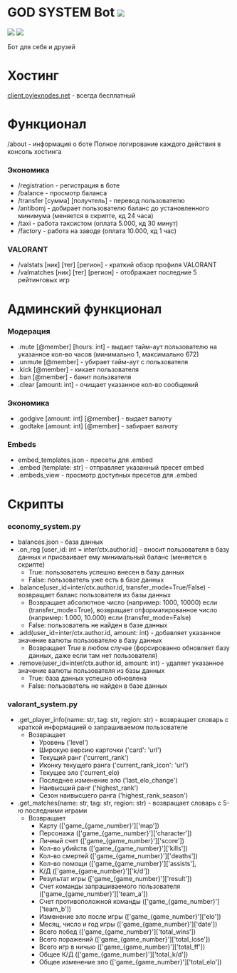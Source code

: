 # GOD SYSTEM Bot ![](https://img.shields.io/badge/1.0-7393B3)
![](https://img.shields.io/badge/Developed_on-Disnake-blue) ![](https://img.shields.io/badge/VALORANT_API_by-Henrik_Mertens-red)

Бот для себя и друзей

# Хостинг
[client.pylexnodes.net](https://client.pylexnodes.net/) - всегда бесплатный

# Функционал
/about - информация о боте
Полное логирование каждого действия в консоль хостинга
### Экономика
- /registration - регистрация в боте
- /balance - просмотр баланса
- /transfer [сумма] [получтель] - перевод пользователю
- /antibomj - добирает пользователю баланс до установленного минимума (меняется в скрипте, кд 24 часа)
- /taxi - работа таксистом (оплата 5.000, кд 30 минут)
- /factory - работа на заводе (оплата 10.000, кд 1 час)
### VALORANT
- /valstats [ник] [тег] [регион] - краткий обзор профиля VALORANT
- /valmatches [ник] [тег] [регион] - отображает последние 5 рейтинговых игр
# Админский функционал
### Модерация
- .mute [@member] [hours: int] - выдает тайм-аут пользователю на указанное кол-во часов (минимально 1, максимально 672)
- .unmute [@member] - убирает тайм-аут с пользователя
- .kick [@member] - кикает пользователя
- .ban [@member] - банит пользвателя
- .clear [amount: int] - очищает указанное кол-во сообщений
### Экономика
- .godgive [amount: int] [@member] - выдает валюту
- .godtake [amount: int] [@member] - забирает валюту
### Embeds
- embed_templates.json - пресеты для .embed
- .embed [template: str] - отправляет указанный пресет embed
- .embeds_view - просмотр доступных пресетов для .embed
# Скрипты 
### economy_system.py
- balances.json - база данных
- .on_reg [user_id: int = inter/ctx.author.id] - вносит пользователя в базу данных и присваивает ему минимальный баланс (меняется в скрипте)
  - True: пользователь успешно внесен в базу данных
  - False: пользователь уже есть в базе данных
- .balance(user_id=inter/ctx.author.id, transfer_mode=True/False) - возвращает баланс пользователя из базы данных
  - Возвращает абсолютное число (например: 1000, 10000) если (transfer_mode=True), возвращает отформатированное число (например: 1.000, 10.000) если (transfer_mode=False)
  - False: пользователь не найден в базе данных
- .add(user_id=inter/ctx.author.id, amount: int) - добавляет указанное значение валюты пользователю в базу данных
  - Возвращает True в любом случае (форсированно обновляет базу данных, даже если там нет пользователя)
- .remove(user_id=inter/ctx.author.id, amount: int) - удаляет указанное значение валюты пользователя из базы данных
  - True: база данных успешно обновлена
  - False: пользователь не найден в базе данных
### valorant_system.py
- .get_player_info(name: str, tag: str, region: str) - возвращает словарь с краткой информацией о запрашиваемом пользователе
  - Возвращает
    - Уровень ('level')
    - Широкую версию карточки ('card': 'url')
    - Текущий ранг ('current_rank')
    - Иконку текущего ранга ('current_rank_icon': 'url')
    - Текущее эло ('current_elo)
    - Последнее изменение эло ('last_elo_change')
    - Наивысший ранг ('highest_rank')
    - Сезон наивысшего ранга ('highest_rank_season')
- .get_matches(name: str, tag: str, region: str) - возвращает словарь с 5-ю последними играми 
  - Возвращает
    - Карту (['game_{game_number}']['map'])
    - Персонажа (['game_{game_number}']['character'])
    - Личный счет (['game_{game_number}']['score'])
    - Кол-во убийств (['game_{game_number}']['kills'])
    - Кол-во смертей (['game_{game_number}']['deaths'])
    - Кол-во помощи (['game_{game_number}']['assists'],
    - К/Д (['game_{game_number}']['k/d'])
    - Результат игры (['game_{game_number}']['result'])
    - Счет команды запрашиваемого пользователя (['game_{game_number}']['team_a'])
    - Счет противоположной команды (['game_{game_number}']['team_b'])
    - Изменение эло после игры (['game_{game_number}']['elo'])
    - Месяц, число и год игры (['game_{game_number}']['date'])
    - Всего побед (['game_{game_number}']['total_wins'])
    - Всего поражений (['game_{game_number}']['total_lose'])
    - Всего игр в ничью (['game_{game_number}']['total_ff'])
    - Общее К/Д (['game_{game_number}']['total_k/d'])
    - Общее изменение эло (['game_{game_number}']['total_elo'])
